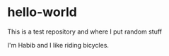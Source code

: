 # hello-world
This is a test repository and where I put random stuff

I'm Habib and I like riding bicycles.
